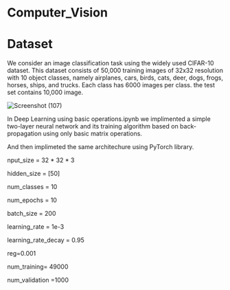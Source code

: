 # Computer_Vision

# Dataset 

We consider an image classification task using the widely used CIFAR-10 dataset. This dataset consists of 50,000 training images of 32x32 resolution with 10 object classes, namely airplanes, cars, birds, cats, deer, dogs, frogs, horses, ships, and trucks. Each class has 6000 images per class. the test set contains 10,000 image.

![Screenshot (107)](https://user-images.githubusercontent.com/80224279/166724323-c023a961-bde7-4a06-a098-3b168df4421e.png)

In Deep Learning using basic operations.ipynb we implimented a simple two-layer neural network and its training algorithm based on back-propagation using only basic matrix operations. 

And then implimeted the same architechure using PyTorch library. 

nput_size = 32 * 32 * 3

hidden_size = [50]

num_classes = 10

num_epochs = 10

batch_size = 200

learning_rate = 1e-3

learning_rate_decay = 0.95

reg=0.001

num_training= 49000

num_validation =1000
